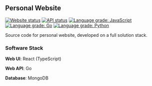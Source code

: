 ## Personal Website

[![Website status](https://img.shields.io/website?down_color=red&down_message=offline&label=website&up_message=online&url=https%3A%2F%2Fjunha.netlify.com)](https://junha.netlify.app/)
[![API status](https://img.shields.io/website?down_color=red&down_message=offline&label=api&up_message=online&url=https%3A%2F%2F2vkt8q67vg.execute-api.us-west-1.amazonaws.com/dev)](https://2vkt8q67vg.execute-api.us-west-1.amazonaws.com/dev)
[![Language grade: JavaScript](https://img.shields.io/lgtm/grade/javascript/github/park-junha/PersonalWebsite.svg?logo=lgtm&logoWidth=18)](https://lgtm.com/projects/g/park-junha/PersonalWebsite/context:javascript)
[![Language grade: Go](https://img.shields.io/lgtm/grade/go/g/park-junha/PersonalWebsite.svg?logo=lgtm&logoWidth=18)](https://lgtm.com/projects/g/park-junha/PersonalWebsite/context:go)
[![Language grade: Python](https://img.shields.io/lgtm/grade/python/g/park-junha/PersonalWebsite.svg?logo=lgtm&logoWidth=18)](https://lgtm.com/projects/g/park-junha/PersonalWebsite/context:python)

Source code for personal website, developed on a full solution stack.

### Software Stack

**Web UI**: React (TypeScript)

**Web API**: Go

**Database**: MongoDB

